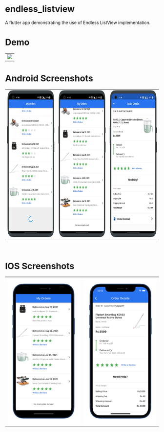 # endless_listview

A flutter app demonstrating the use of Endless ListView implementation.


 # Demo
  <table>
  <tr>
  <td><img src="https://github.com/MarvelApps-Flutter/endless_listview/blob/dev/working_demo/endless_listview.gif" height="480px"></td>
    </tr>
  </table>

# Android Screenshots

<table>
  <tr>
    <td><img src="https://github.com/MarvelApps-Flutter/endless_listview/blob/dev/screenshots/android/android1.png" height="480px"></td>
     <td><img src="https://github.com/MarvelApps-Flutter/endless_listview/blob/dev/screenshots/android/android2.png" height="480px"></td>
      <td><img src="https://github.com/MarvelApps-Flutter/endless_listview/blob/dev/screenshots/android/android3.png" height="480px"></td>
  </tr>
 </table>


</br>

# IOS Screenshots

<table>
  <tr>
    <td><img src="https://github.com/MarvelApps-Flutter/endless_listview/blob/dev/screenshots/ios/ios1.png" height="480px"></td>
    <td><img src="https://github.com/MarvelApps-Flutter/endless_listview/blob/dev/screenshots/ios/ios2.png" height="480px"></td>
    
  </tr>
 </table>


